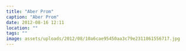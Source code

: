 ```yaml
---
title: "Aber Prom"
caption: "Aber Prom"
date: 2012-08-16 12:11
location: ""
tags: ""
image: assets/uploads/2012/08/10a6cae95450aa3c79e2311861556717.jpg
---
```

